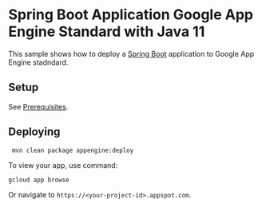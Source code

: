 # Spring Boot Application Google App Engine Standard with Java 11

This sample shows how to deploy a [Spring Boot](https://spring.io/projects/spring-boot)
application to Google App Engine stadndard.

## Setup

See [Prerequisites](../README.md#Prerequisites).

## Deploying

```bash
 mvn clean package appengine:deploy
```

To view your app, use command:
```
gcloud app browse
```
Or navigate to `https://<your-project-id>.appspot.com`.
